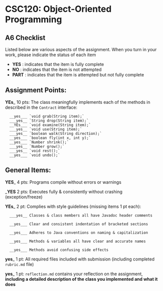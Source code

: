 # CSC120: Object-Oriented Programming
## A6 Checklist

Listed below are various aspects of the assignment.  When you turn in your work, please indicate the status of each item

- **YES** : indicates that the item is fully complete
- **NO** : indicates that the item is not attempted
- **PART** : indicates that the item is attempted but not fully complete


## Assignment Points:

__YEs___ 10 pts: The class meaningfully implements each of the methods in described in the `Contract` interface:

      __yes___ `void grab(String item);`
      ___yes__ `String drop(String item);`
      __YEs___ `void examine(String item);`
      ___yes__ `void use(String item);`
      ___yes__ `boolean walk(String direction);`
      __yes___ `boolean fly(int x, int y);`
      __yes___ `Number shrink();`
      ___yes__ `Number grow();`
      ___yes__ `void rest();`
      __yes___ `void undo();`


## General Items:

__YES___ 4 pts: Programs compile without errors or warnings

___YES__ 2 pts: Executes fully & consistently without crashing (exception/freeze)

__YEs___ 2 pt: Complies with style guidelines (missing items 1 pt each):

      ___yes__ Classes & class members all have Javadoc header comments

      __yes___ Clear and consistent indentation of bracketed sections

      __yes___ Adheres to Java conventions on naming & capitalization

      __yes___ Methods & variables all have clear and accurate names

      __yes___ Methods avoid confusing side effects

__yes___ 1 pt: All required files included with submission (including completed `rubric.md` file)

__yes___ 1 pt: `reflection.md` contains your reflection on the assignment, **including a detailed description of the class you implemented and what it does**
